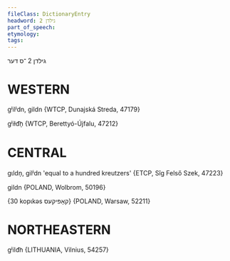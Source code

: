 ```yaml
---
fileClass: DictionaryEntry
headword: גילדן 2
part_of_speech: 
etymology: 
tags: 
---
```

גילדן 2
־ס
דער

WESTERN
========

gʲilʲdn, gildn {WTCP, Dunajská Streda, 47179}

gʲiɫd͡n̩ {WTCP, Berettyó-Újfalu, 47212}

CENTRAL
========

gɩldn̩, gilʲdn 'equal to a hundred kreutzers' {ETCP, Sîg Felső Szek, 47223}

gildn {POLAND, Wolbrom, 50196}

{30 kopɩkəs קאָפּיקעס} {POLAND, Warsaw, 52211}

NORTHEASTERN
==============

gʲild͡n {LITHUANIA, Vilnius, 54257}